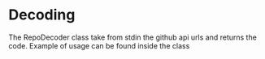 # Decoding
The RepoDecoder class take from stdin the github api urls and returns the code. Example of usage can be found inside the class
